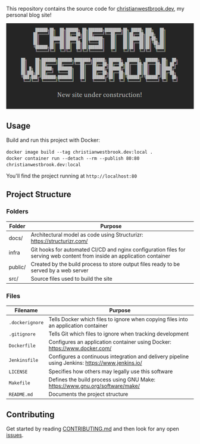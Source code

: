 This repository contains the source code for [christianwestbrook.dev](https://www.christianwestbrook.dev/), my personal blog site!

[![Screenshot](docs/images/screenshot.png)](https://www.christianwestbrook.dev/)

## Usage

Build and run this project with Docker:

`docker image build --tag christianwestbrook.dev:local .`  
`docker container run --detach --rm --publish 80:80 christianwestbrook.dev:local`  

You'll find the project running at `http://localhost:80`

## Project Structure

### Folders

| Folder | Purpose |
|--------|---------|
| docs/ | Architectural model as code using Structurizr: https://structurizr.com/ |
| infra | Git hooks for automated CI/CD and nginx configuration files for serving web content from inside an application container |
| public/ | Created by the build process to store output files ready to be served by a web server |
| src/ | Source files used to build the site |

### Files

| Filename | Purpose |
|----------|---------|
| `.dockerignore` | Tells Docker which files to ignore when copying files into an application container |
| `.gitignore` | Tells Git which files to ignore when tracking development |
| `Dockerfile` | Configures an application container using Docker: https://www.docker.com/ |
| `Jenkinsfile` | Configures a continuous integration and delivery pipeline using Jenkins: https://www.jenkins.io/ |
| `LICENSE` | Specifies how others may legally use this software |
| `Makefile` | Defines the build process using GNU Make: https://www.gnu.org/software/make/ |
| `README.md` | Documents the project structure |

## Contributing

Get started by reading [CONTRIBUTING.md](./CONTRIBUTING.md) and then look for any open [issues](https://github.com/christian-westbrook/christianwestbrook.dev/issues).
